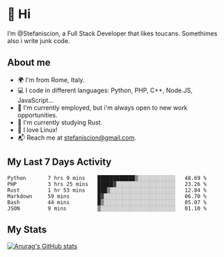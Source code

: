 # 👋 Hi

I’m @Stefaniscion, a Full Stack Developer that likes toucans.
Somethimes also i write junk code.

## About me

- 🌍 I'm from Rome, Italy.
- 💻 I code in different languages: Python, PHP, C++, Node.JS, JavaScript...
- 💼 I'm currently employed, but i'm always open to new work opportunities.
- 🌱 I'm currently studying Rust.
- 🐧 I love Linux!
- 📬 Reach me at stefaniscion@gmail.com.

## My Last 7 Days Activity
<!--START_SECTION:waka-->

```text
Python       7 hrs 9 mins    ████████████▒░░░░░░░░░░░░   48.69 %
PHP          3 hrs 25 mins   █████▓░░░░░░░░░░░░░░░░░░░   23.26 %
Rust         1 hr 53 mins    ███▒░░░░░░░░░░░░░░░░░░░░░   12.84 %
Markdown     59 mins         █▓░░░░░░░░░░░░░░░░░░░░░░░   06.70 %
Bash         44 mins         █▒░░░░░░░░░░░░░░░░░░░░░░░   05.07 %
JSON         9 mins          ▒░░░░░░░░░░░░░░░░░░░░░░░░   01.10 %
```

<!--END_SECTION:waka-->

## My Stats
[![Anurag's GitHub stats](https://github-readme-stats.vercel.app/api?username=stefaniscion)](https://github.com/anuraghazra/github-readme-stats)
